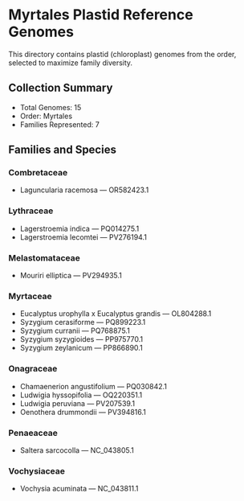 # Myrtales Plastid Reference Genomes

This directory contains plastid (chloroplast) genomes from the order, selected to maximize family diversity.

## Collection Summary

- Total Genomes: 15
- Order: Myrtales
- Families Represented: 7

## Families and Species

### Combretaceae
- Laguncularia racemosa — OR582423.1

### Lythraceae
- Lagerstroemia indica — PQ014275.1
- Lagerstroemia lecomtei — PV276194.1

### Melastomataceae
- Mouriri elliptica — PV294935.1

### Myrtaceae
- Eucalyptus urophylla x Eucalyptus grandis — OL804288.1
- Syzygium cerasiforme — PQ899223.1
- Syzygium curranii — PQ768875.1
- Syzygium syzygioides — PP975770.1
- Syzygium zeylanicum — PP866890.1

### Onagraceae
- Chamaenerion angustifolium — PQ030842.1
- Ludwigia hyssopifolia — OQ220351.1
- Ludwigia peruviana — PV207539.1
- Oenothera drummondii — PV394816.1

### Penaeaceae
- Saltera sarcocolla — NC_043805.1

### Vochysiaceae
- Vochysia acuminata — NC_043811.1

